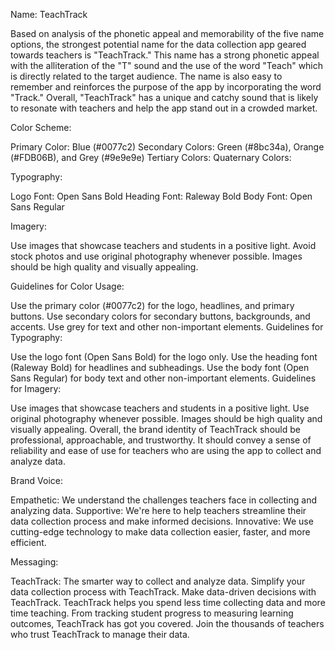 Name: TeachTrack 

Based on analysis of the phonetic appeal and memorability of the five name options, the strongest potential name for the data collection app geared towards teachers is "TeachTrack." This name has a strong phonetic appeal with the alliteration of the "T" sound and the use of the word "Teach" which is directly related to the target audience. The name is also easy to remember and reinforces the purpose of the app by incorporating the word "Track." Overall, "TeachTrack" has a unique and catchy sound that is likely to resonate with teachers and help the app stand out in a crowded market.



Color Scheme:

Primary Color: Blue (#0077c2)
Secondary Colors: Green (#8bc34a), Orange (#FDB06B), and Grey (#9e9e9e)
Tertiary Colors:
Quaternary Colors:

Typography:

Logo Font: Open Sans Bold
Heading Font: Raleway Bold
Body Font: Open Sans Regular

Imagery:

Use images that showcase teachers and students in a positive light.
Avoid stock photos and use original photography whenever possible.
Images should be high quality and visually appealing.

Guidelines for Color Usage:

Use the primary color (#0077c2) for the logo, headlines, and primary buttons.
Use secondary colors for secondary buttons, backgrounds, and accents.
Use grey for text and other non-important elements.
Guidelines for Typography:

Use the logo font (Open Sans Bold) for the logo only.
Use the heading font (Raleway Bold) for headlines and subheadings.
Use the body font (Open Sans Regular) for body text and other non-important elements.
Guidelines for Imagery:

Use images that showcase teachers and students in a positive light.
Use original photography whenever possible.
Images should be high quality and visually appealing.
Overall, the brand identity of TeachTrack should be professional, approachable, and trustworthy. It should convey a sense of reliability and ease of use for teachers who are using the app to collect and analyze data.

Brand Voice:

Empathetic: We understand the challenges teachers face in collecting and analyzing data.
Supportive: We're here to help teachers streamline their data collection process and make informed decisions.
Innovative: We use cutting-edge technology to make data collection easier, faster, and more efficient.

Messaging:

TeachTrack: The smarter way to collect and analyze data.
Simplify your data collection process with TeachTrack.
Make data-driven decisions with TeachTrack.
TeachTrack helps you spend less time collecting data and more time teaching.
From tracking student progress to measuring learning outcomes, TeachTrack has got you covered.
Join the thousands of teachers who trust TeachTrack to manage their data.